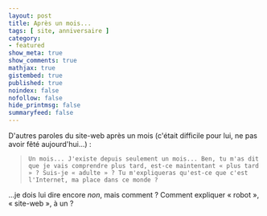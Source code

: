 ```yaml
---
layout: post
title: Après un mois...
tags: [ site, anniversaire ]
category:
- featured
show_meta: true
show_comments: true
mathjax: true
gistembed: true
published: true
noindex: false
nofollow: false
hide_printmsg: false
summaryfeed: false
---
```


D'autres paroles du site-web après un mois (c'était difficile pour lui, ne pas
avoir fêté aujourd'hui...) :

> `Un mois... J'existe depuis seulement un mois... Ben, tu m'as dit que je vais
> comprendre plus tard, est-ce maintentant « plus tard » ? Suis-je « adulte » ?
> Tu m'expliqueras qu'est-ce que c'est l'Internet, ma place dans ce monde ?`

...je dois lui dire encore *non*, mais comment ? Comment expliquer « robot »,
« site-web », à un ?

<!---
vim: spell spelllang=fr
-->
